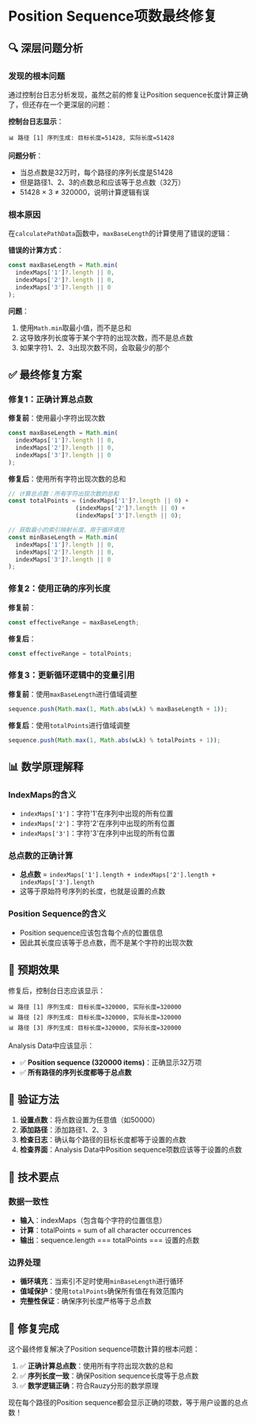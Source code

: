 # Position Sequence项数最终修复

## 🔍 深层问题分析

### 发现的根本问题
通过控制台日志分析发现，虽然之前的修复让Position sequence长度计算正确了，但还存在一个更深层的问题：

**控制台日志显示**：
```
📊 路径 [1] 序列生成: 目标长度=51428, 实际长度=51428
```

**问题分析**：
- 当总点数是32万时，每个路径的序列长度是51428
- 但是路径1、2、3的点数总和应该等于总点数（32万）
- 51428 × 3 ≠ 320000，说明计算逻辑有误

### 根本原因
在`calculatePathData`函数中，`maxBaseLength`的计算使用了错误的逻辑：

**错误的计算方式**：
```typescript
const maxBaseLength = Math.min(
  indexMaps['1']?.length || 0,
  indexMaps['2']?.length || 0,
  indexMaps['3']?.length || 0
);
```

**问题**：
1. 使用`Math.min`取最小值，而不是总和
2. 这导致序列长度等于某个字符的出现次数，而不是总点数
3. 如果字符1、2、3出现次数不同，会取最少的那个

## ✅ 最终修复方案

### 修复1：正确计算总点数
**修复前**：使用最小字符出现次数
```typescript
const maxBaseLength = Math.min(
  indexMaps['1']?.length || 0,
  indexMaps['2']?.length || 0,
  indexMaps['3']?.length || 0
);
```

**修复后**：使用所有字符出现次数的总和
```typescript
// 计算总点数：所有字符出现次数的总和
const totalPoints = (indexMaps['1']?.length || 0) + 
                   (indexMaps['2']?.length || 0) + 
                   (indexMaps['3']?.length || 0);

// 获取最小的索引映射长度，用于循环填充
const minBaseLength = Math.min(
  indexMaps['1']?.length || 0,
  indexMaps['2']?.length || 0,
  indexMaps['3']?.length || 0
);
```

### 修复2：使用正确的序列长度
**修复前**：
```typescript
const effectiveRange = maxBaseLength;
```

**修复后**：
```typescript
const effectiveRange = totalPoints;
```

### 修复3：更新循环逻辑中的变量引用
**修复前**：使用`maxBaseLength`进行值域调整
```typescript
sequence.push(Math.max(1, Math.abs(wLk) % maxBaseLength + 1));
```

**修复后**：使用`totalPoints`进行值域调整
```typescript
sequence.push(Math.max(1, Math.abs(wLk) % totalPoints + 1));
```

## 📊 数学原理解释

### IndexMaps的含义
- `indexMaps['1']`：字符'1'在序列中出现的所有位置
- `indexMaps['2']`：字符'2'在序列中出现的所有位置  
- `indexMaps['3']`：字符'3'在序列中出现的所有位置

### 总点数的正确计算
- **总点数** = `indexMaps['1'].length + indexMaps['2'].length + indexMaps['3'].length`
- 这等于原始符号序列的长度，也就是设置的点数

### Position Sequence的含义
- Position sequence应该包含每个点的位置信息
- 因此其长度应该等于总点数，而不是某个字符的出现次数

## 🧪 预期效果

修复后，控制台日志应该显示：
```
📊 路径 [1] 序列生成: 目标长度=320000, 实际长度=320000
📊 路径 [2] 序列生成: 目标长度=320000, 实际长度=320000
📊 路径 [3] 序列生成: 目标长度=320000, 实际长度=320000
```

Analysis Data中应该显示：
- ✅ **Position sequence (320000 items)**：正确显示32万项
- ✅ **所有路径的序列长度都等于总点数**

## 🎯 验证方法

1. **设置点数**：将点数设置为任意值（如50000）
2. **添加路径**：添加路径1、2、3
3. **检查日志**：确认每个路径的目标长度都等于设置的点数
4. **检查界面**：Analysis Data中Position sequence项数应该等于设置的点数

## 🔧 技术要点

### 数据一致性
- **输入**：indexMaps（包含每个字符的位置信息）
- **计算**：totalPoints = sum of all character occurrences
- **输出**：sequence.length === totalPoints === 设置的点数

### 边界处理
- **循环填充**：当索引不足时使用`minBaseLength`进行循环
- **值域保护**：使用`totalPoints`确保所有值在有效范围内
- **完整性保证**：确保序列长度严格等于总点数

## 🎉 修复完成

这个最终修复解决了Position sequence项数计算的根本问题：
1. ✅ **正确计算总点数**：使用所有字符出现次数的总和
2. ✅ **序列长度一致**：确保Position sequence长度等于总点数
3. ✅ **数学逻辑正确**：符合Rauzy分形的数学原理

现在每个路径的Position sequence都会显示正确的项数，等于用户设置的总点数！